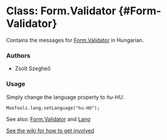 Class: Form.Validator {#Form-Validator}
=====================================

Contains the messages for [Form.Validator][] in Hungarian.

### Authors

* Zsolt Szegheő

### Usage

Simply change the language property to *hu-HU*.

	MooTools.lang.setLanguage("hu-HU");

See also: [Form.Validator][] and [Lang][]

[See the wiki for how to get involved](http://wiki.github.com/mootools/mootools-more)

[Form.Validator]: http://www.mootools.net/docs/more/Forms/Form.Validator#Form-Validator
[Lang]: http://www.mootools.net/docs/more/Core/Lang